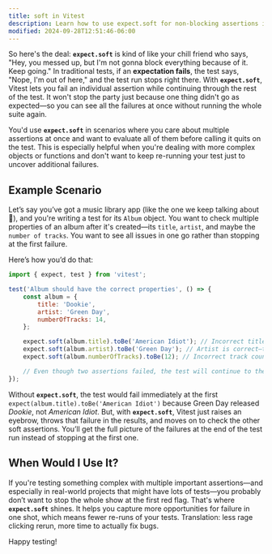 ```yaml
---
title: soft in Vitest
description: Learn how to use expect.soft for non-blocking assertions in Vitest.
modified: 2024-09-28T12:51:46-06:00
---
```


So here's the deal: **`expect.soft`** is kind of like your chill friend who says, "Hey, you messed up, but I'm not gonna block everything because of it. Keep going." In traditional tests, if an **expectation fails**, the test says, "Nope, I'm out of here," and the test run stops right there. With **`expect.soft`**, Vitest lets you fail an individual assertion while continuing through the rest of the test. It won't stop the party just because one thing didn't go as expected—so you can see all the failures at once without running the whole suite again.

You'd use **`expect.soft`** in scenarios where you care about multiple assertions at once and want to evaluate all of them before calling it quits on the test. This is especially helpful when you're dealing with more complex objects or functions and don't want to keep re-running your test just to uncover additional failures.

## Example Scenario

Let’s say you’ve got a music library app (like the one we keep talking about 🙌), and you're writing a test for its `Album` object. You want to check multiple properties of an album after it's created—its `title`, `artist`, and maybe the `number of tracks`. You want to see all issues in one go rather than stopping at the first failure.

Here’s how you’d do that:

```js
import { expect, test } from 'vitest';

test('Album should have the correct properties', () => {
	const album = {
		title: 'Dookie',
		artist: 'Green Day',
		numberOfTracks: 14,
	};

	expect.soft(album.title).toBe('American Idiot'); // Incorrect title—this will fail
	expect.soft(album.artist).toBe('Green Day'); // Artist is correct—this will pass
	expect.soft(album.numberOfTracks).toBe(12); // Incorrect track count—this will fail

	// Even though two assertions failed, the test will continue to the end.
});
```

Without **`expect.soft`**, the test would fail immediately at the first `expect(album.title).toBe('American Idiot')` because Green Day released *Dookie*, not *American Idiot*. But, with **`expect.soft`**, Vitest just raises an eyebrow, throws that failure in the results, and moves on to check the other soft assertions. You’ll get the full picture of the failures at the end of the test run instead of stopping at the first one.

## When Would I Use It?

If you're testing something complex with multiple important assertions—and especially in real-world projects that might have lots of tests—you probably don’t want to stop the whole show at the first red flag. That's where **`expect.soft`** shines. It helps you capture more opportunities for failure in one shot, which means fewer re-runs of your tests. Translation: less rage clicking rerun, more time to actually fix bugs.

Happy testing!
